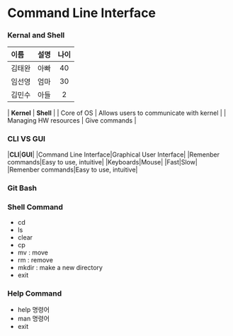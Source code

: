 <!--# My Project Plan (Level 1 Heading)
 ***Note:*** This document is written merely as an illustrative example, and does not provide
 any working guide to an actual project.
 
### Proposal (Level 3 Heading)
---
 I am planning to make a computer vision software that detects objects in images.
 In order to build it, I will use opencv, deep learning libraries, such as [TensorFlow](https://www.tensorflow.org/?hl=ko)
or [PyTorch](https://pytorch.org/), and other open source softwares.
 
 For example, the objects in the following images were detected using [mmdetection](https://github.com/open-mmlab/mmdetection):

![example](https://user-images.githubusercontent.com/12907710/137271636-56ba1cd2-b110-4812-8221-b4c120320aa9.png)

---

### Dependencies (Level 3 Heading)
  - python
  - opencv-python
  - tensorflow
  - openmmlab
  - package manager

 ### Installation (Level 3 Heading)
  In a bash terminal, run the following commands *(Do NOT actually run these commands in
  your computer)*:
 ```sh
$ sudo apt update 
$ conda create -n cv_detection 
$ conda activate cv_detection 
$ python --version 
$ python example.py
 ```
-->
# Command Line Interface
### Kernal and Shell
| 이름   | 설명  | 나이 |
| :----- | ----: | :---: |
| 김태완  | 아빠  | 40 |
| 임선영  | 엄마  | 30 |
| 김민수  | 아들  | 2  |



  | **Kernel** | **Shell** |
  | Core of OS | Allows users to communicate with kernel |
  | Managing HW resources | Give commands |
### CLI VS GUI
  |**CLI**|**GUI**|
  |Command Line Interface|Graphical User Interface|
  |Remenber commands|Easy to use, intuitive|
  |Keyboards|Mouse|
  |Fast|Slow|
  |Remenber commands|Easy to use, intuitive|
### Git Bash
### Shell Command
  - cd
  - ls
  - clear
  - cp
  - mv : move
  - rm : remove
  - mkdir : make a new directory
  - exit
### Help Command
  - help 명령어
  - man 명령어
  - exit
